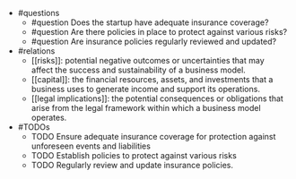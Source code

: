 - #questions
	- #question Does the startup have adequate insurance coverage?
	- #question Are there policies in place to protect against various risks?
	- #question Are insurance policies regularly reviewed and updated?
- #relations
	- [[risks]]: potential negative outcomes or uncertainties that may affect the success and sustainability of a business model.
	- [[capital]]: the financial resources, assets, and investments that a business uses to generate income and support its operations.
	- [[legal implications]]: the potential consequences or obligations that arise from the legal framework within which a business model operates.
- #TODOs
	- TODO Ensure adequate insurance coverage for protection against unforeseen events and liabilities
	- TODO  Establish policies to protect against various risks
	- TODO  Regularly review and update insurance policies.











